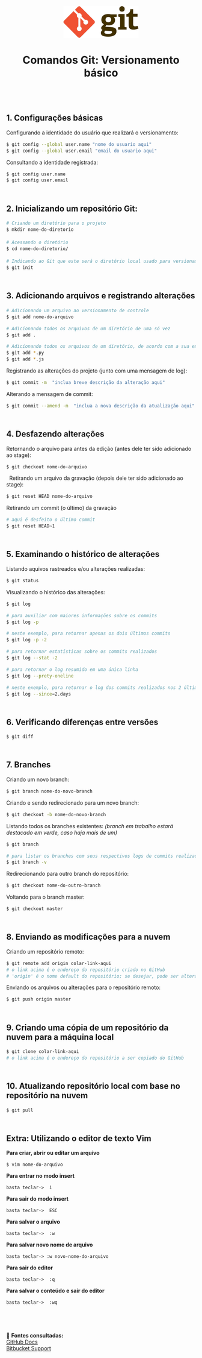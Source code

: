 <div align="center">
	<img src="./assets/git.png">
	<h1>Comandos Git: Versionamento básico</h1>
</div>
&nbsp;
     
&nbsp;       
**1. Configurações básicas**  
---
Configurando a identidade do usuário que realizará o versionamento:
```sh
$ git config --global user.name "nome do usuario aqui"
$ git config --global user.email "email do usuario aqui"
```
Consultando a identidade registrada:
```sh
$ git config user.name 
$ git config user.email 
```
&nbsp;
&nbsp;   
**2. Inicializando um repositório Git:**  
---
```sh
# Criando um diretório para o projeto
$ mkdir nome-do-diretorio

# Acessando o diretório
$ cd nome-do-diretorio/   

# Indicando ao Git que este será o diretório local usado para versionamento do projeto
$ git init 
```
&nbsp;
&nbsp;       
**3. Adicionando arquivos e registrando alterações**   
---
```sh
# Adicionando um arquivo ao versionamento de controle
$ git add nome-do-arquivo
```
```sh
# Adicionando todos os arquivos de um diretório de uma só vez
$ git add .
```
```sh
# Adicionando todos os arquivos de um diretório, de acordo com a sua extensão
$ git add *.py
$ git add *.js
```
Registrando as alterações do projeto (junto com uma mensagem de log):
```sh
$ git commit -m  "inclua breve descrição da alteração aqui"
```
Alterando a mensagem de commit:
```sh
$ git commit --amend -m  "inclua a nova descrição da atualização aqui"
```
&nbsp;
&nbsp;   
**4. Desfazendo alterações**   
---
Retornando o arquivo para antes da edição (antes dele ter sido adicionado ao stage):  
```sh
$ git checkout nome-do-arquivo
```
&nbsp;
Retirando um arquivo da gravação (depois dele ter sido adicionado ao stage):  
```sh
$ git reset HEAD nome-do-arquivo
```
Retirando um commit (o último) da gravação  
```sh
# aqui é desfeito o último commit
$ git reset HEAD~1   
```
&nbsp;
&nbsp;   
**5. Examinando o histórico de alterações**   
---
Listando aquivos rastreados e/ou alterações realizadas:
```sh
$ git status
```
Visualizando o histórico das alterações:
```sh
$ git log   
```
```sh
# para auxiliar com maiores informações sobre os commits
$ git log -p  
```
```sh
# neste exemplo, para retornar apenas os dois últimos commits
$ git log -p -2  
```
```sh
# para retornar estatísticas sobre os commits realizados
$ git log --stat -2  
```
```sh
# para retornar o log resumido em uma única linha
$ git log --prety-oneline
```
```sh
# neste exemplo, para retornar o log dos commits realizados nos 2 últimos dias
$ git log --since=2.days 
```
&nbsp;
&nbsp;   
**6. Verificando diferenças entre versões**   
---
```sh
$ git diff
```
&nbsp;
&nbsp;       
**7. Branches**  
---
Criando um novo branch:
```sh
$ git branch nome-do-novo-branch
```
Criando e sendo redirecionado para um novo branch:
```sh
$ git checkout -b nome-do-novo-branch
```

Listando todos os branches existentes: *(branch em trabalho estará destacado em verde, caso haja mais de um)*
```sh
$ git branch     
```
```sh
# para listar os branches com seus respectivos logs de commits realizados
$ git branch -v   
```

Redirecionando para outro branch do repositório:
```sh
$ git checkout nome-do-outro-branch
```

Voltando para o branch master:
```sh
$ git checkout master    
``` 
&nbsp;
&nbsp;       
**8. Enviando as modificações para a nuvem**    
---
Criando um repositório remoto:
```sh
$ git remote add origin colar-link-aqui
# o link acima é o endereço do repositório criado no GitHub
# 'origin' é o nome default do repositório; se desejar, pode ser alterado
```

Enviando os arquivos ou alterações para o repositório remoto:
```sh
$ git push origin master  
```
&nbsp;
&nbsp;     
**9. Criando uma cópia de um repositório da nuvem para a máquina local**
---
```sh
$ git clone colar-link-aqui  
# o link acima é o endereço do repositório a ser copiado do GitHub
```
&nbsp;
&nbsp;   
**10. Atualizando repositório local com base no repositório na nuvem**
---
```sh
$ git pull
```
&nbsp;
&nbsp;   
**Extra: Utilizando o editor de texto Vim**  
---
**Para criar, abrir ou editar um arquivo**
 
```
$ vim nome-do-arquivo
```

**Para entrar no modo insert**

```
basta teclar->  i
````
**Para sair do modo insert**
```
basta teclar->  ESC
````
**Para salvar o arquivo**
```
basta teclar->  :w
````
**Para salvar novo nome de arquivo**
```
basta teclar-> :w novo-nome-do-arquivo
````
**Para sair do editor**
```
basta teclar->  :q
````
**Para salvar o conteúdo e sair do editor**
```
basta teclar->  :wq
````
&nbsp;
&nbsp; 
---
:bookmark_tabs: **Fontes consultadas:**  
[GitHub Docs](https://docs.github.com/en/get-started)  
[Bitbucket Support](https://support.atlassian.com/bitbucket-cloud/docs/git-and-mercurial-commands/)